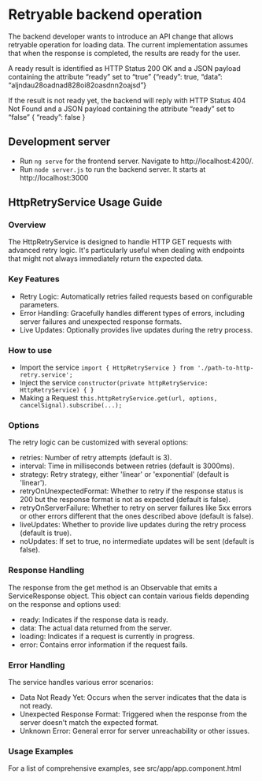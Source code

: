 # Retryable backend operation

The backend developer wants to introduce an API change that allows retryable operation for loading data. The current implementation assumes that when the response is completed, the results are ready for the user.

A ready result is identified as HTTP Status 200 OK and a JSON payload containing the attribute “ready” set to “true”
{“ready”: true, “data”: “aljndau28oadnad828oi82oasdnn2oajsd”}

If the result is not ready yet, the backend will reply with HTTP Status 404 Not Found and a JSON
payload containing the attribute “ready” set to “false”
{ “ready”: false }

## Development server

- Run `ng serve` for the frontend server. Navigate to http://localhost:4200/.
- Run `node server.js` to run the backend server. It starts at http://localhost:3000 

## HttpRetryService Usage Guide

### Overview

The HttpRetryService is designed to handle HTTP GET requests with advanced retry logic. It's particularly useful when dealing with endpoints that might not always immediately return the expected data.

### Key Features

- Retry Logic: Automatically retries failed requests based on configurable parameters.
- Error Handling: Gracefully handles different types of errors, including server failures and unexpected response formats.
- Live Updates: Optionally provides live updates during the retry process.

### How to use

- Import the service
`import { HttpRetryService } from './path-to-http-retry.service';`
- Inject the service
`constructor(private httpRetryService: HttpRetryService) { }`
- Making a Request
`this.httpRetryService.get(url, options, cancelSignal).subscribe(...);`

### Options
The retry logic can be customized with several options:

- retries: Number of retry attempts (default is 3).
- interval: Time in milliseconds between retries (default is 3000ms).
- strategy: Retry strategy, either 'linear' or 'exponential' (default is 'linear').
- retryOnUnexpectedFormat: Whether to retry if the response status is 200 but the response format is not as expected (default is false).
- retryOnServerFailure: Whether to retry on server failures like 5xx errors or other errors different that the ones described above (default is false).
- liveUpdates: Whether to provide live updates during the retry process (default is true).
- noUpdates: If set to true, no intermediate updates will be sent (default is false).

### Response Handling
The response from the get method is an Observable that emits a ServiceResponse object. This object can contain various fields depending on the response and options used:

- ready: Indicates if the response data is ready.
- data: The actual data returned from the server.
- loading: Indicates if a request is currently in progress.
- error: Contains error information if the request fails.

### Error Handling
The service handles various error scenarios:

- Data Not Ready Yet: Occurs when the server indicates that the data is not ready.
- Unexpected Response Format: Triggered when the response from the server doesn't match the expected format.
- Unknown Error: General error for server unreachability or other issues.

### Usage Examples

For a list of comprehensive examples, see src/app/app.component.html

